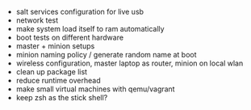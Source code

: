- salt services configuration for live usb
- network test
- make system load itself to ram automatically
- boot tests on different hardware
- master + minion setups
- minion naming policy / generate random name at boot
- wireless configuration, master laptop as router, minion on local wlan
- clean up package list
- reduce runtime overhead
- make small virtual machines with qemu/vagrant
- keep zsh as the stick shell?